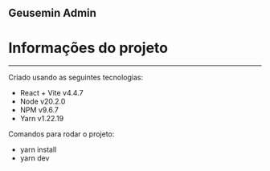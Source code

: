 ## Geusemin Admin
# Informações do projeto
---

Criado usando as seguintes tecnologias:

- React + Vite v4.4.7
- Node v20.2.0
- NPM v9.6.7
- Yarn v1.22.19

Comandos para rodar o projeto:

- yarn install
- yarn dev